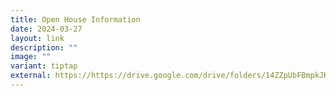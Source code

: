 ```yaml
---
title: Open House Information
date: 2024-03-27
layout: link
description: ""
image: ""
variant: tiptap
external: https://https://drive.google.com/drive/folders/14ZZpUbFBmpkJKKCtvS5Ji8sKL4QiZKly
---
```

